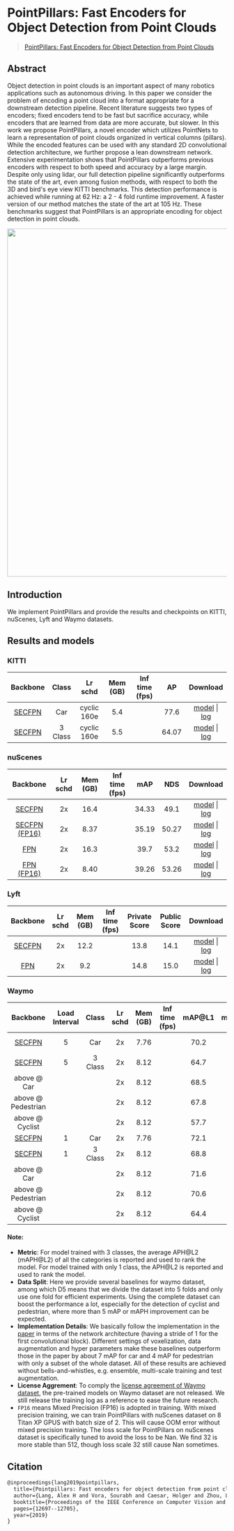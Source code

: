 # PointPillars: Fast Encoders for Object Detection from Point Clouds

> [PointPillars: Fast Encoders for Object Detection from Point Clouds](https://arxiv.org/abs/1812.05784)

<!-- [ALGORITHM] -->

## Abstract

Object detection in point clouds is an important aspect of many robotics applications such as autonomous driving. In this paper we consider the problem of encoding a point cloud into a format appropriate for a downstream detection pipeline. Recent literature suggests two types of encoders; fixed encoders tend to be fast but sacrifice accuracy, while encoders that are learned from data are more accurate, but slower. In this work we propose PointPillars, a novel encoder which utilizes PointNets to learn a representation of point clouds organized in vertical columns (pillars). While the encoded features can be used with any standard 2D convolutional detection architecture, we further propose a lean downstream network. Extensive experimentation shows that PointPillars outperforms previous encoders with respect to both speed and accuracy by a large margin. Despite only using lidar, our full detection pipeline significantly outperforms the state of the art, even among fusion methods, with respect to both the 3D and bird's eye view KITTI benchmarks. This detection performance is achieved while running at 62 Hz: a 2 - 4 fold runtime improvement. A faster version of our method matches the state of the art at 105 Hz. These benchmarks suggest that PointPillars is an appropriate encoding for object detection in point clouds.

<div align=center>
<img src="https://user-images.githubusercontent.com/79644370/143885905-aab6ffcf-7727-495e-90ca-edb8dd5e324b.png" width="800"/>
</div>

## Introduction

We implement PointPillars and provide the results and checkpoints on KITTI, nuScenes, Lyft and Waymo datasets.

## Results and models

### KITTI

|                            Backbone                             |  Class  |   Lr schd   | Mem (GB) | Inf time (fps) |  AP   |                                                                                                                                                                                                         Download                                                                                                                                                                                                         |
| :-------------------------------------------------------------: | :-----: | :---------: | :------: | :------------: | :---: | :----------------------------------------------------------------------------------------------------------------------------------------------------------------------------------------------------------------------------------------------------------------------------------------------------------------------------------------------------------------------------------------------------------------------: |
|  [SECFPN](./pointpillars_hv_secfpn_8xb6-160e_kitti-3d-car.py)   |   Car   | cyclic 160e |   5.4    |                | 77.6  |       [model](https://download.openmmlab.com/mmdetection3d/v1.0.0_models/pointpillars/hv_pointpillars_secfpn_6x8_160e_kitti-3d-car/hv_pointpillars_secfpn_6x8_160e_kitti-3d-car_20220331_134606-d42d15ed.pth) \| [log](https://download.openmmlab.com/mmdetection3d/v1.0.0_models/pointpillars/hv_pointpillars_secfpn_6x8_160e_kitti-3d-car/hv_pointpillars_secfpn_6x8_160e_kitti-3d-car_20220331_134606.log.json)       |
| [SECFPN](./pointpillars_hv_secfpn_8xb6-160e_kitti-3d-3class.py) | 3 Class | cyclic 160e |   5.5    |                | 64.07 | [model](https://download.openmmlab.com/mmdetection3d/v1.0.0_models/pointpillars/hv_pointpillars_secfpn_6x8_160e_kitti-3d-3class/hv_pointpillars_secfpn_6x8_160e_kitti-3d-3class_20220301_150306-37dc2420.pth) \| [log](https://download.openmmlab.com/mmdetection3d/v1.0.0_models/pointpillars/hv_pointpillars_secfpn_6x8_160e_kitti-3d-3class/hv_pointpillars_secfpn_6x8_160e_kitti-3d-3class_20220301_150306.log.json) |

### nuScenes

|                                Backbone                                 | Lr schd | Mem (GB) | Inf time (fps) |  mAP  |  NDS  |                                                                                                                                                                                                     Download                                                                                                                                                                                                     |
| :---------------------------------------------------------------------: | :-----: | :------: | :------------: | :---: | :---: | :--------------------------------------------------------------------------------------------------------------------------------------------------------------------------------------------------------------------------------------------------------------------------------------------------------------------------------------------------------------------------------------------------------------: |
|      [SECFPN](./pointpillars_hv_secfpn_sbn-all_8xb4-2x_nus-3d.py)       |   2x    |   16.4   |                | 34.33 | 49.1  |   [model](https://download.openmmlab.com/mmdetection3d/v1.0.0_models/pointpillars/hv_pointpillars_secfpn_sbn-all_4x8_2x_nus-3d/hv_pointpillars_secfpn_sbn-all_4x8_2x_nus-3d_20210826_225857-f19d00a3.pth) \| [log](https://download.openmmlab.com/mmdetection3d/v1.0.0_models/pointpillars/hv_pointpillars_secfpn_sbn-all_4x8_2x_nus-3d/hv_pointpillars_secfpn_sbn-all_4x8_2x_nus-3d_20210826_225857.log.json)   |
| [SECFPN (FP16)](./hv_pointpillars_secfpn_sbn-all_fp16_2x8_2x_nus-3d.py) |   2x    |   8.37   |                | 35.19 | 50.27 | [model](https://download.openmmlab.com/mmdetection3d/v0.1.0_models/fp16/hv_pointpillars_secfpn_sbn-all_fp16_2x8_2x_nus-3d/hv_pointpillars_secfpn_sbn-all_fp16_2x8_2x_nus-3d_20201020_222626-c3f0483e.pth) \| [log](https://download.openmmlab.com/mmdetection3d/v0.1.0_models/fp16/hv_pointpillars_secfpn_sbn-all_fp16_2x8_2x_nus-3d/hv_pointpillars_secfpn_sbn-all_fp16_2x8_2x_nus-3d_20201020_222626.log.json) |
|         [FPN](./pointpillars_hv_fpn_sbn-all_8xb4-2x_nus-3d.py)          |   2x    |   16.3   |                | 39.7  | 53.2  |         [model](https://download.openmmlab.com/mmdetection3d/v1.0.0_models/pointpillars/hv_pointpillars_fpn_sbn-all_4x8_2x_nus-3d/hv_pointpillars_fpn_sbn-all_4x8_2x_nus-3d_20210826_104936-fca299c1.pth) \| [log](https://download.openmmlab.com/mmdetection3d/v1.0.0_models/pointpillars/hv_pointpillars_fpn_sbn-all_4x8_2x_nus-3d/hv_pointpillars_fpn_sbn-all_4x8_2x_nus-3d_20210826_104936.log.json)         |
|    [FPN (FP16)](./hv_pointpillars_fpn_sbn-all_fp16_2x8_2x_nus-3d.py)    |   2x    |   8.40   |                | 39.26 | 53.26 |       [model](https://download.openmmlab.com/mmdetection3d/v0.1.0_models/fp16/hv_pointpillars_fpn_sbn-all_fp16_2x8_2x_nus-3d/hv_pointpillars_fpn_sbn-all_fp16_2x8_2x_nus-3d_20201021_120719-269f9dd6.pth) \| [log](https://download.openmmlab.com/mmdetection3d/v0.1.0_models/fp16/hv_pointpillars_fpn_sbn-all_fp16_2x8_2x_nus-3d/hv_pointpillars_fpn_sbn-all_fp16_2x8_2x_nus-3d_20201021_120719.log.json)       |

### Lyft

|                           Backbone                            | Lr schd | Mem (GB) | Inf time (fps) | Private Score | Public Score |                                                                                                                                                                                                     Download                                                                                                                                                                                                     |
| :-----------------------------------------------------------: | :-----: | :------: | :------------: | :-----------: | :----------: | :--------------------------------------------------------------------------------------------------------------------------------------------------------------------------------------------------------------------------------------------------------------------------------------------------------------------------------------------------------------------------------------------------------------: |
| [SECFPN](./pointpillars_hv_secfpn_sbn-all_8xb2-2x_lyft-3d.py) |   2x    |   12.2   |                |     13.8      |     14.1     | [model](https://download.openmmlab.com/mmdetection3d/v1.0.0_models/pointpillars/hv_pointpillars_secfpn_sbn-all_2x8_2x_lyft-3d/hv_pointpillars_secfpn_sbn-all_2x8_2x_lyft-3d_20210829_100455-82b81c39.pth) \| [log](https://download.openmmlab.com/mmdetection3d/v1.0.0_models/pointpillars/hv_pointpillars_secfpn_sbn-all_2x8_2x_lyft-3d/hv_pointpillars_secfpn_sbn-all_2x8_2x_lyft-3d_20210829_100455.log.json) |
|    [FPN](./pointpillars_hv_fpn_sbn-all_8xb2-2x_lyft-3d.py)    |   2x    |   9.2    |                |     14.8      |     15.0     |       [model](https://download.openmmlab.com/mmdetection3d/v1.0.0_models/pointpillars/hv_pointpillars_fpn_sbn-all_2x8_2x_lyft-3d/hv_pointpillars_fpn_sbn-all_2x8_2x_lyft-3d_20210822_095429-0b3d6196.pth) \| [log](https://download.openmmlab.com/mmdetection3d/v1.0.0_models/pointpillars/hv_pointpillars_fpn_sbn-all_2x8_2x_lyft-3d/hv_pointpillars_fpn_sbn-all_2x8_2x_lyft-3d_20210822_095429.log.json)       |

### Waymo

|                                 Backbone                                 | Load Interval |  Class  | Lr schd | Mem (GB) | Inf time (fps) | mAP@L1 | mAPH@L1 | mAP@L2 | **mAPH@L2** |                                                                                                                                                                                                                   Download                                                                                                                                                                                                                   |
| :----------------------------------------------------------------------: | :-----------: | :-----: | :-----: | :------: | :------------: | :----: | :-----: | :----: | :---------: | :------------------------------------------------------------------------------------------------------------------------------------------------------------------------------------------------------------------------------------------------------------------------------------------------------------------------------------------------------------------------------------------------------------------------------------------: |
|  [SECFPN](./pointpillars_hv_secfpn_sbn-all_16xb2-2x_waymoD5-3d-car.py)   |       5       |   Car   |   2x    |   7.76   |                |  70.2  |  69.6   |  62.6  |    62.1     |       [model](https://download.openmmlab.com/mmdetection3d/v0.1.0_models/pointpillars/hv_pointpillars_secfpn_sbn_2x16_2x_waymoD5-3d-car/hv_pointpillars_secfpn_sbn_2x16_2x_waymoD5-3d-car_20200901_204315-302fc3e7.pth) \| [log](https://download.openmmlab.com/mmdetection3d/v0.1.0_models/pointpillars/hv_pointpillars_secfpn_sbn_2x16_2x_waymoD5-3d-car/hv_pointpillars_secfpn_sbn_2x16_2x_waymoD5-3d-car_20200901_204315.log.json)       |
| [SECFPN](./pointpillars_hv_secfpn_sbn-all_16xb2-2x_waymoD5-3d-3class.py) |       5       | 3 Class |   2x    |   8.12   |                |  64.7  |  57.6   |  58.4  |    52.1     | [model](https://download.openmmlab.com/mmdetection3d/v0.1.0_models/pointpillars/hv_pointpillars_secfpn_sbn_2x16_2x_waymoD5-3d-3class/hv_pointpillars_secfpn_sbn_2x16_2x_waymoD5-3d-3class_20200831_204144-d1a706b1.pth) \| [log](https://download.openmmlab.com/mmdetection3d/v0.1.0_models/pointpillars/hv_pointpillars_secfpn_sbn_2x16_2x_waymoD5-3d-3class/hv_pointpillars_secfpn_sbn_2x16_2x_waymoD5-3d-3class_20200831_204144.log.json) |
|                               above @ Car                                |               |         |   2x    |   8.12   |                |  68.5  |  67.9   |  60.1  |    59.6     |                                                                                                                                                                                                                                                                                                                                                                                                                                              |
|                            above @ Pedestrian                            |               |         |   2x    |   8.12   |                |  67.8  |  50.6   |  59.6  |    44.3     |                                                                                                                                                                                                                                                                                                                                                                                                                                              |
|                             above @ Cyclist                              |               |         |   2x    |   8.12   |                |  57.7  |  54.4   |  55.5  |    52.4     |                                                                                                                                                                                                                                                                                                                                                                                                                                              |
|   [SECFPN](./pointpillars_hv_secfpn_sbn-all_16xb2-2x_waymo-3d-car.py)    |       1       |   Car   |   2x    |   7.76   |                |  72.1  |  71.5   |  63.6  |    63.1     |                                                                                                                           [log](https://download.openmmlab.com/mmdetection3d/v0.1.0_models/pointpillars/hv_pointpillars_secfpn_sbn_2x16_2x_waymo-3d-car/hv_pointpillars_secfpn_sbn_2x16_2x_waymo-3d-car.log.json)                                                                                                                            |
|  [SECFPN](./pointpillars_hv_secfpn_sbn-all_16xb2-2x_waymo-3d-3class.py)  |       1       | 3 Class |   2x    |   8.12   |                |  68.8  |  63.3   |  62.6  |    57.6     |                                                                                                                        [log](https://download.openmmlab.com/mmdetection3d/v0.1.0_models/pointpillars/hv_pointpillars_secfpn_sbn_2x16_2x_waymo-3d-3class/hv_pointpillars_secfpn_sbn_2x16_2x_waymo-3d-3class.log.json)                                                                                                                         |
|                               above @ Car                                |               |         |   2x    |   8.12   |                |  71.6  |  71.0   |  63.1  |    62.5     |                                                                                                                                                                                                                                                                                                                                                                                                                                              |
|                            above @ Pedestrian                            |               |         |   2x    |   8.12   |                |  70.6  |  56.7   |  62.9  |    50.2     |                                                                                                                                                                                                                                                                                                                                                                                                                                              |
|                             above @ Cyclist                              |               |         |   2x    |   8.12   |                |  64.4  |  62.3   |  61.9  |    59.9     |                                                                                                                                                                                                                                                                                                                                                                                                                                              |

#### Note:

- **Metric**: For model trained with 3 classes, the average APH@L2 (mAPH@L2) of all the categories is reported and used to rank the model. For model trained with only 1 class, the APH@L2 is reported and used to rank the model.
- **Data Split**: Here we provide several baselines for waymo dataset, among which D5 means that we divide the dataset into 5 folds and only use one fold for efficient experiments. Using the complete dataset can boost the performance a lot, especially for the detection of cyclist and pedestrian, where more than 5 mAP or mAPH improvement can be expected.
- **Implementation Details**: We basically follow the implementation in the [paper](https://arxiv.org/pdf/1912.04838.pdf) in terms of the network architecture (having a
  stride of 1 for the first convolutional block). Different settings of voxelization, data augmentation and hyper parameters make these baselines outperform those in the paper by about 7 mAP for car and 4 mAP for pedestrian with only a subset of the whole dataset. All of these results are achieved without bells-and-whistles, e.g. ensemble, multi-scale training and test augmentation.
- **License Aggrement**: To comply the [license agreement of Waymo dataset](https://waymo.com/open/terms/), the pre-trained models on Waymo dataset are not released. We still release the training log as a reference to ease the future research.
- `FP16` means Mixed Precision (FP16) is adopted in training. With mixed precision training, we can train PointPillars with nuScenes dataset on 8 Titan XP GPUS with batch size of 2. This will cause OOM error without mixed precision training. The loss scale for PointPillars on nuScenes dataset is specifically tuned to avoid the loss to be Nan. We find 32 is more stable than 512, though loss scale 32 still cause Nan sometimes.

## Citation

```latex
@inproceedings{lang2019pointpillars,
  title={Pointpillars: Fast encoders for object detection from point clouds},
  author={Lang, Alex H and Vora, Sourabh and Caesar, Holger and Zhou, Lubing and Yang, Jiong and Beijbom, Oscar},
  booktitle={Proceedings of the IEEE Conference on Computer Vision and Pattern Recognition},
  pages={12697--12705},
  year={2019}
}
```
